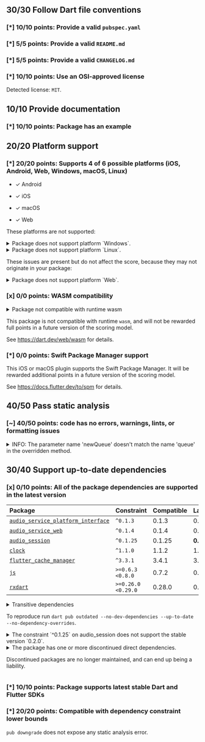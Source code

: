## 30/30 Follow Dart file conventions

### [*] 10/10 points: Provide a valid `pubspec.yaml`

### [*] 5/5 points: Provide a valid `README.md`

### [*] 5/5 points: Provide a valid `CHANGELOG.md`

### [*] 10/10 points: Use an OSI-approved license

Detected license: `MIT`.


## 10/10 Provide documentation

### [*] 10/10 points: Package has an example


## 20/20 Platform support

### [*] 20/20 points: Supports 4 of 6 possible platforms (**iOS**, **Android**, **Web**, Windows, **macOS**, Linux)

* ✓ Android

* ✓ iOS

* ✓ macOS

* ✓ Web


These platforms are not supported:

<details>
<summary>
Package does not support platform `Windows`.
</summary>

Because:
* `package:audio_service/audio_service.dart` that declares support for platforms: `Android`, `iOS`, `macOS`, `Web`.
</details>

<details>
<summary>
Package does not support platform `Linux`.
</summary>

Because:
* `package:audio_service/audio_service.dart` that declares support for platforms: `Android`, `iOS`, `macOS`, `Web`.
</details>


These issues are present but do not affect the score, because they may not originate in your package:

<details>
<summary>
Package does not support platform `Web`.
</summary>

Because:
* `package:audio_service/audio_service.dart` that imports:
* `package:flutter_cache_manager/flutter_cache_manager.dart` that imports:
* `package:flutter_cache_manager/src/storage/file_system/file_system.dart` that imports:
* `package:flutter_cache_manager/src/storage/file_system/file_system_io.dart` that imports:
* `package:path_provider/path_provider.dart` that declares support for platforms: `Android`, `iOS`, `Windows`, `Linux`, `macOS`.
</details>

### [x] 0/0 points: WASM compatibility

<details>
<summary>
Package not compatible with runtime wasm
</summary>

Because:
* `package:audio_service/audio_service.dart` that imports:
* `package:flutter_cache_manager/flutter_cache_manager.dart` that imports:
* `package:flutter_cache_manager/src/web/web_helper.dart` that imports:
* `package:flutter_cache_manager/src/cache_store.dart` that imports:
* `dart:io`
</details>

This package is not compatible with runtime `wasm`, and will not be rewarded full points in a future version of the scoring model.

See https://dart.dev/web/wasm for details.

### [*] 0/0 points: Swift Package Manager support

This iOS or macOS plugin supports the Swift Package Manager. It will be rewarded additional points in a future version of the scoring model.

See https://docs.flutter.dev/to/spm for details.


## 40/50 Pass static analysis

### [~] 40/50 points: code has no errors, warnings, lints, or formatting issues

<details>
<summary>
INFO: The parameter name 'newQueue' doesn't match the name 'queue' in the overridden method.
</summary>

`lib/audio_service.dart:3321:44`

```
     ╷
3321 │   Future<void> updateQueue(List<MediaItem> newQueue) async {
     │                                            ^^^^^^^^
     ╵
```

To reproduce make sure you are using the [lints_core](https://pub.dev/packages/lints) and run `flutter analyze lib/audio_service.dart`
</details>


## 30/40 Support up-to-date dependencies

### [x] 0/10 points: All of the package dependencies are supported in the latest version

|Package|Constraint|Compatible|Latest|Notes|
|:-|:-|:-|:-|:-|
|[`audio_service_platform_interface`]|`^0.1.3`|0.1.3|0.1.3||
|[`audio_service_web`]|`^0.1.4`|0.1.4|0.1.4||
|[`audio_session`]|`^0.1.25`|0.1.25|**0.2.2**||
|[`clock`]|`^1.1.0`|1.1.2|1.1.2||
|[`flutter_cache_manager`]|`^3.3.1`|3.4.1|3.4.1||
|[`js`]|`>=0.6.3 <0.8.0`|0.7.2|0.7.2|**Discontinued**|
|[`rxdart`]|`>=0.26.0 <0.29.0`|0.28.0|0.28.0||

<details><summary>Transitive dependencies</summary>

|Package|Constraint|Compatible|Latest|Notes|
|:-|:-|:-|:-|:-|
|[`async`]|-|2.13.0|2.13.0||
|[`characters`]|-|1.4.0|1.4.1||
|[`collection`]|-|1.19.1|1.19.1||
|[`crypto`]|-|3.0.6|3.0.6||
|[`ffi`]|-|2.1.4|2.1.4||
|[`file`]|-|7.0.1|7.0.1||
|[`fixnum`]|-|1.1.1|1.1.1||
|[`http`]|-|1.5.0|1.5.0||
|[`http_parser`]|-|4.1.2|4.1.2||
|[`material_color_utilities`]|-|0.11.1|0.13.0||
|[`meta`]|-|1.16.0|1.17.0||
|[`path`]|-|1.9.1|1.9.1||
|[`path_provider`]|-|2.1.5|2.1.5||
|[`path_provider_android`]|-|2.2.17|2.2.17||
|[`path_provider_foundation`]|-|2.4.1|2.4.1||
|[`path_provider_linux`]|-|2.2.1|2.2.1||
|[`path_provider_platform_interface`]|-|2.1.2|2.1.2||
|[`path_provider_windows`]|-|2.3.0|2.3.0||
|[`platform`]|-|3.1.6|3.1.6||
|[`plugin_platform_interface`]|-|2.1.8|2.1.8||
|[`source_span`]|-|1.10.1|1.10.1||
|[`sprintf`]|-|7.0.0|7.0.0||
|[`sqflite`]|-|2.4.2|2.4.2||
|[`sqflite_android`]|-|2.4.1|2.4.1||
|[`sqflite_common`]|-|2.5.6|2.5.6||
|[`sqflite_darwin`]|-|2.4.2|2.4.2||
|[`sqflite_platform_interface`]|-|2.4.0|2.4.0||
|[`string_scanner`]|-|1.4.1|1.4.1||
|[`synchronized`]|-|3.4.0|3.4.0||
|[`term_glyph`]|-|1.2.2|1.2.2||
|[`typed_data`]|-|1.4.0|1.4.0||
|[`uuid`]|-|4.5.1|4.5.1||
|[`vector_math`]|-|2.2.0|2.2.0||
|[`web`]|-|1.1.1|1.1.1||
|[`xdg_directories`]|-|1.1.0|1.1.0||
</details>

To reproduce run `dart pub outdated --no-dev-dependencies --up-to-date --no-dependency-overrides`.

[`audio_service_platform_interface`]: https://pub.dev/packages/audio_service_platform_interface
[`audio_service_web`]: https://pub.dev/packages/audio_service_web
[`audio_session`]: https://pub.dev/packages/audio_session
[`clock`]: https://pub.dev/packages/clock
[`flutter_cache_manager`]: https://pub.dev/packages/flutter_cache_manager
[`js`]: https://pub.dev/packages/js
[`rxdart`]: https://pub.dev/packages/rxdart
[`async`]: https://pub.dev/packages/async
[`characters`]: https://pub.dev/packages/characters
[`collection`]: https://pub.dev/packages/collection
[`crypto`]: https://pub.dev/packages/crypto
[`ffi`]: https://pub.dev/packages/ffi
[`file`]: https://pub.dev/packages/file
[`fixnum`]: https://pub.dev/packages/fixnum
[`http`]: https://pub.dev/packages/http
[`http_parser`]: https://pub.dev/packages/http_parser
[`material_color_utilities`]: https://pub.dev/packages/material_color_utilities
[`meta`]: https://pub.dev/packages/meta
[`path`]: https://pub.dev/packages/path
[`path_provider`]: https://pub.dev/packages/path_provider
[`path_provider_android`]: https://pub.dev/packages/path_provider_android
[`path_provider_foundation`]: https://pub.dev/packages/path_provider_foundation
[`path_provider_linux`]: https://pub.dev/packages/path_provider_linux
[`path_provider_platform_interface`]: https://pub.dev/packages/path_provider_platform_interface
[`path_provider_windows`]: https://pub.dev/packages/path_provider_windows
[`platform`]: https://pub.dev/packages/platform
[`plugin_platform_interface`]: https://pub.dev/packages/plugin_platform_interface
[`source_span`]: https://pub.dev/packages/source_span
[`sprintf`]: https://pub.dev/packages/sprintf
[`sqflite`]: https://pub.dev/packages/sqflite
[`sqflite_android`]: https://pub.dev/packages/sqflite_android
[`sqflite_common`]: https://pub.dev/packages/sqflite_common
[`sqflite_darwin`]: https://pub.dev/packages/sqflite_darwin
[`sqflite_platform_interface`]: https://pub.dev/packages/sqflite_platform_interface
[`string_scanner`]: https://pub.dev/packages/string_scanner
[`synchronized`]: https://pub.dev/packages/synchronized
[`term_glyph`]: https://pub.dev/packages/term_glyph
[`typed_data`]: https://pub.dev/packages/typed_data
[`uuid`]: https://pub.dev/packages/uuid
[`vector_math`]: https://pub.dev/packages/vector_math
[`web`]: https://pub.dev/packages/web
[`xdg_directories`]: https://pub.dev/packages/xdg_directories

<details>
<summary>
The constraint `^0.1.25` on audio_session does not support the stable version `0.2.0`.
</summary>

Try running `dart pub upgrade --major-versions audio_session` to update the constraint.
</details>

<details>
<summary>
The package has one or more discontinued direct dependencies.

Discontinued packages are no longer maintained, and can end up being a
liability.

</summary>

Consider migrating away from these dependencies: 

* js.

</details>

### [*] 10/10 points: Package supports latest stable Dart and Flutter SDKs

### [*] 20/20 points: Compatible with dependency constraint lower bounds

`pub downgrade` does not expose any static analysis error.
